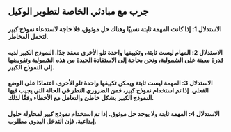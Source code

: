 ## جرب مع مبادئي الخاصة لتطوير الوكيل

#### الاستدلال 1: إذا كانت المهمة ثابتة نسبيًا وهناك حل موثوق، فلا حاجة لاستدعاء نموذج كبير لتحمل المخاطر.

#### الاستدلال 2: المهام ليست ثابتة، وتكييفها واحدة تلو الأخرى معقد جدًا. النموذج الكبير لديه قدرة معينة على الشمولية، ونحن بحاجة إلى الاستفادة الجيدة من هذه الشمولية وتفويضها إلى النموذج الكبير.

#### الاستدلال 3: المهمة ليست ثابتة ويمكن تكييفها واحدة تلو الأخرى، اعتمادًا على الوضع الفعلي. إذا تم استخدام نموذج كبير، فمن الضروري النظر في الحالة التي يجيب فيها النموذج الكبير بشكل خاطئ والتعامل مع الأخطاء وفقًا لذلك.

#### الاستدلال 4: المهمة ثابتة ولا يوجد حل موثوق. إذا تم استخدام نموذج كبير لمحاولة حلول إبداعية، فإن التدخل اليدوي مطلوب.
